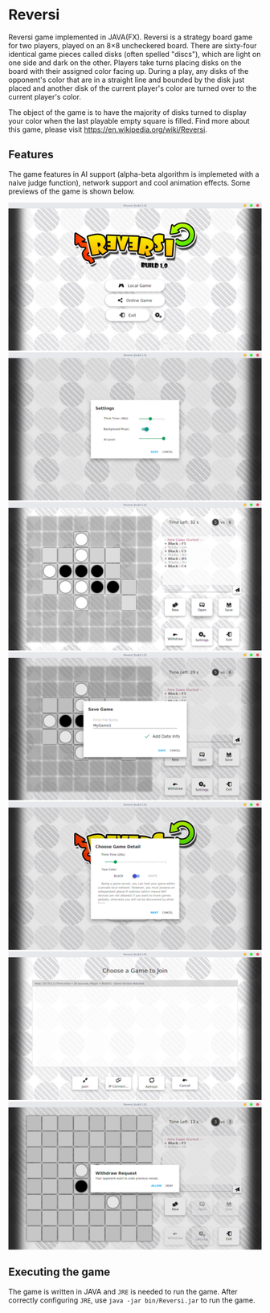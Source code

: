 # Reversi
Reversi game implemented in JAVA(FX).
Reversi is a strategy board game for two players, played on an 8×8 uncheckered board. There are sixty-four identical game pieces called disks (often spelled "discs"), which are light on one side and dark on the other. Players take turns placing disks on the board with their assigned color facing up. During a play, any disks of the opponent's color that are in a straight line and bounded by the disk just placed and another disk of the current player's color are turned over to the current player's color.

The object of the game is to have the majority of disks turned to display your color when the last playable empty square is filled. Find more about this game, please visit https://en.wikipedia.org/wiki/Reversi.

## Features

The game features in AI support (alpha-beta algorithm is implemeted with a naive judge function), network support and cool animation effects. Some previews of the game is shown below.

![image](https://github.com/heiwang1997/Reversi/raw/master/images/1.png)
![image](https://github.com/heiwang1997/Reversi/raw/master/images/2.png)
![image](https://github.com/heiwang1997/Reversi/raw/master/images/3.png)
![image](https://github.com/heiwang1997/Reversi/raw/master/images/4.png)
![image](https://github.com/heiwang1997/Reversi/raw/master/images/5.png)
![image](https://github.com/heiwang1997/Reversi/raw/master/images/6.png)
![image](https://github.com/heiwang1997/Reversi/raw/master/images/7.png)

## Executing the game

The game is written in JAVA and `JRE` is needed to run the game.
After correctly configuring `JRE`, use `java -jar bin/Reversi.jar` to run the game.
